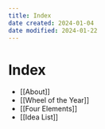 ```yaml
---
title: Index
date created: 2024-01-04
date modified: 2024-01-22
---
```


# Index

- [[About]]
- [[Wheel of the Year]]
- [[Four Elements]]
- [[Idea List]]
